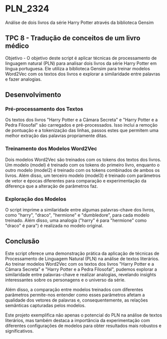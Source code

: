 # PLN_2324
Análise de dois livros da série Harry Potter através da biblioteca Gensim

## TPC 8 - Tradução de conceitos de um livro médico

Objetivo - O objetivo deste script é aplicar técnicas de processamento de linguagem natural (PLN) para analisar dois livros da série Harry Potter em língua portuguesa. Ele utiliza a biblioteca Gensim para treinar modelos Word2Vec com os textos dos livros e explorar a similaridade entre palavras e fazer analogias.

## Desenvolvimento 

### Pré-processamento dos Textos

Os textos dos livros "Harry Potter e a Câmara Secreta" e "Harry Potter e a Pedra Filosofal" são carregados e pré-processados. Isso inclui a remoção de pontuação e a tokenização das linhas, passos estes que permitem uma melhor extração das palavras propriamente ditas.

### Treinamento dos Modelos Word2Vec

Dois modelos Word2Vec são treinados com os tokens dos textos dos livros. Um modelo (model) é treinado com os tokens do primeiro livro, enquanto o outro modelo (model2) é treinado com os tokens combinados de ambos os livros. Além disso, um terceiro modelo (model3) é treinado com parâmetros de vetor e épocas diferentes para comparação e experimentação da diferença que a alteração de parâmetros faz.

### Exploração dos Modelos

O script imprime a similaridade entre algumas palavras-chave dos livros, como "harry", "draco", "hermione" e "dumbledore", para cada modelo treinado. Além disso, uma analogia ("harry" é para "hermione" como "draco" é para") é realizada no modelo original.

## Conclusão

Este script oferece uma demonstração prática da aplicação de técnicas de Processamento de Linguagem Natural (PLN) na análise de textos literários. Ao treinar modelos Word2Vec com os textos dos livros "Harry Potter e a Câmara Secreta" e "Harry Potter e a Pedra Filosofal", pudemos explorar a similaridade entre palavras-chave e realizar analogias, revelando insights interessantes sobre os personagens e o universo da série.

Além disso, a comparação entre modelos treinados com diferentes parâmetros permite-nos entender como esses parâmetros afetam a qualidade dos vetores de palavras e, consequentemente, as relações semânticas capturadas pelos modelos.

Este projeto exemplifica não apenas o potencial do PLN na análise de textos literários, mas também destaca a importância da experimentação com diferentes configurações de modelos para obter resultados mais robustos e significativos.







